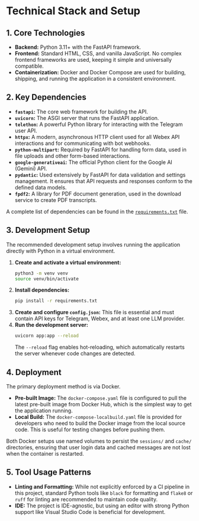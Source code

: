 # Technical Stack and Setup

## 1. Core Technologies
- **Backend:** Python 3.11+ with the FastAPI framework.
- **Frontend:** Standard HTML, CSS, and vanilla JavaScript. No complex frontend frameworks are used, keeping it simple and universally compatible.
- **Containerization:** Docker and Docker Compose are used for building, shipping, and running the application in a consistent environment.

## 2. Key Dependencies
- **`fastapi`:** The core web framework for building the API.
- **`uvicorn`:** The ASGI server that runs the FastAPI application.
- **`telethon`:** A powerful Python library for interacting with the Telegram user API.
- **`httpx`:** A modern, asynchronous HTTP client used for all Webex API interactions and for communicating with bot webhooks.
- **`python-multipart`:** Required by FastAPI for handling form data, used in file uploads and other form-based interactions.
- **`google-generativeai`:** The official Python client for the Google AI (Gemini) API.
- **`pydantic`:** Used extensively by FastAPI for data validation and settings management. It ensures that API requests and responses conform to the defined data models.
- **`fpdf2`:** A library for PDF document generation, used in the download service to create PDF transcripts.

A complete list of dependencies can be found in the [`requirements.txt`](./requirements.txt) file.

## 3. Development Setup
The recommended development setup involves running the application directly with Python in a virtual environment.

1.  **Create and activate a virtual environment:**
    ```bash
    python3 -m venv venv
    source venv/bin/activate
    ```
2.  **Install dependencies:**
    ```bash
    pip install -r requirements.txt
    ```
3.  **Create and configure `config.json`:** This file is essential and must contain API keys for Telegram, Webex, and at least one LLM provider.
4.  **Run the development server:**
    ```bash
    uvicorn app:app --reload
    ```
    The `--reload` flag enables hot-reloading, which automatically restarts the server whenever code changes are detected.

## 4. Deployment
The primary deployment method is via Docker.
- **Pre-built Image:** The `docker-compose.yaml` file is configured to pull the latest pre-built image from Docker Hub, which is the simplest way to get the application running.
- **Local Build:** The `docker-compose-localbuild.yaml` file is provided for developers who need to build the Docker image from the local source code. This is useful for testing changes before pushing them.

Both Docker setups use named volumes to persist the `sessions/` and `cache/` directories, ensuring that user login data and cached messages are not lost when the container is restarted.

## 5. Tool Usage Patterns
- **Linting and Formatting:** While not explicitly enforced by a CI pipeline in this project, standard Python tools like `black` for formatting and `flake8` or `ruff` for linting are recommended to maintain code quality.
- **IDE:** The project is IDE-agnostic, but using an editor with strong Python support like Visual Studio Code is beneficial for development.